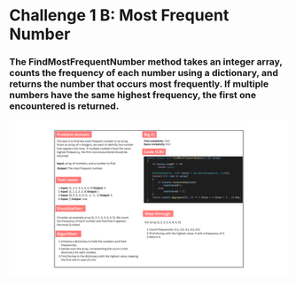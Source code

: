# Challenge 1 B: Most Frequent Number

### The FindMostFrequentNumber method takes an integer array, counts the frequency of each number using a dictionary, and returns the number that occurs most frequently. If multiple numbers have the same highest frequency, the first one encountered is returned.

![Most Frequent Number](most-frequent-number.PNG)
